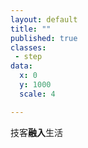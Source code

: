 ```yaml
---
layout: default
title: ""
published: true
classes:
 - step
data:
  x: 0
  y: 1000
  scale: 4

---
```


技客**融入**生活

